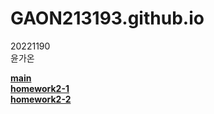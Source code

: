 # GAON213193.github.io

20221190    
윤가온<br>


[**main**](https://github.com/GAON213193/GAON213193.github.io/tree/main)<br>
[**homework2-1**](https://github.com/GAON213193/GAON213193.github.io/blob/main/homework%202-1.html)<br>
[**homework2-2**](https://github.com/GAON213193/GAON213193.github.io/blob/main/homework%202-2.html)

